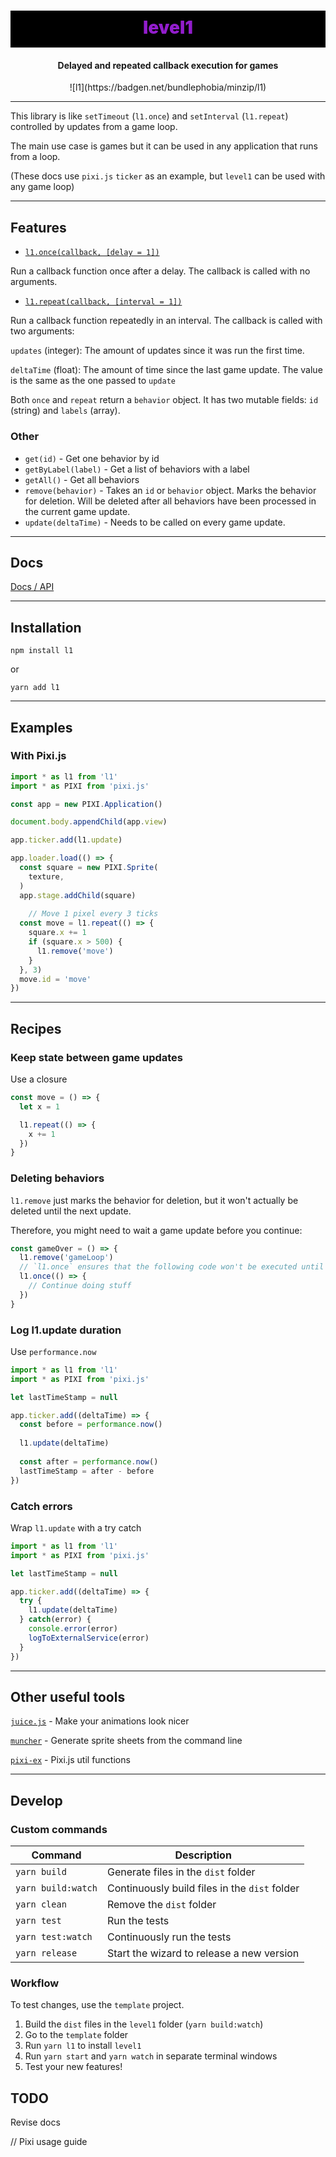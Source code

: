 <h1 align="center" style="font-weight: 900; background-color: black; color:#921dcc; padding: 10px 0 15px 0">
  level1
</h1>
<h4 align="center">
  Delayed and repeated callback execution for games
</h4>
<div align="center">
  ![l1](https://badgen.net/bundlephobia/minzip/l1)
</div>

---

This library is like `setTimeout` (`l1.once`) and `setInterval` (`l1.repeat`) controlled by updates from a game loop.

The main use case is games but it can be used in any application that runs from a loop.

(These docs use `pixi.js` `ticker` as an example, but `level1` can be used with any game loop)

---

## Features

 - [`l1.once(callback, [delay = 1])`](docs/api/once.md) 

 Run a callback function once after a delay. The callback is called with no arguments.

 - [`l1.repeat(callback, [interval = 1])` ](docs/api/repeat.md)

 Run a callback function repeatedly in an interval. The callback is called with two arguments:
 
 `updates` (integer): The amount of updates since it was run the first time.
 
 `deltaTime` (float): The amount of time since the last game update. The value is the same as the one passed to `update`

Both `once` and `repeat` return a `behavior` object. It has two mutable fields: `id` (string) and `labels` (array).

### Other

- `get(id)` - Get one behavior by id
- `getByLabel(label)` - Get a list of behaviors with a label
- `getAll()` - Get all behaviors
- `remove(behavior)` - Takes an `id` or `behavior` object. Marks the behavior for deletion. Will be deleted after all behaviors have been processed in the current game update.
- `update(deltaTime)` - Needs to be called on every game update.

---

## Docs

[Docs / API](https://rymdkraftverk.github.io/level1/)

---

## Installation

`npm install l1`

or

`yarn add l1`

---

## Examples

### With Pixi.js

```js
import * as l1 from 'l1'
import * as PIXI from 'pixi.js'

const app = new PIXI.Application()

document.body.appendChild(app.view)

app.ticker.add(l1.update)

app.loader.load(() => {
  const square = new PIXI.Sprite(
    texture, 
  )
  app.stage.addChild(square)
  
    // Move 1 pixel every 3 ticks
  const move = l1.repeat(() => {
    square.x += 1
    if (square.x > 500) {
      l1.remove('move')
    }
  }, 3)
  move.id = 'move'
})
```

---

## Recipes

### Keep state between game updates

Use a closure

```js
const move = () => {
  let x = 1

  l1.repeat(() => {
    x += 1
  })
}
```

### Deleting behaviors

`l1.remove` just marks the behavior for deletion, but it won't actually be deleted until the next update.

Therefore, you might need to wait a game update before you continue:

```js
const gameOver = () => {
  l1.remove('gameLoop')
  // `l1.once` ensures that the following code won't be executed until the `gameLoop` behavior has been deleted.
  l1.once(() => {
    // Continue doing stuff
  })
}
```

### Log l1.update duration

Use `performance.now`

```js
import * as l1 from 'l1'
import * as PIXI from 'pixi.js'

let lastTimeStamp = null

app.ticker.add((deltaTime) => {
  const before = performance.now()
  
  l1.update(deltaTime)
  
  const after = performance.now()
  lastTimeStamp = after - before
})
```

### Catch errors

Wrap `l1.update` with a try catch

```js
import * as l1 from 'l1'
import * as PIXI from 'pixi.js'

let lastTimeStamp = null

app.ticker.add((deltaTime) => {
  try {
    l1.update(deltaTime)
  } catch(error) {
    console.error(error)
    logToExternalService(error)
  }
})
```

---

## Other useful tools

[`juice.js`](https://github.com/rymdkraftverk/juice.js) - Make your animations look nicer

[`muncher`](https://github.com/sajmoni/muncher) - Generate sprite sheets from the command line

[`pixi-ex`](https://github.com/sajmoni/pixi-ex) - Pixi.js util functions

---

## Develop

### Custom commands

Command | Description
------- | -----------
`yarn build` | Generate files in the `dist` folder
`yarn build:watch` | Continuously build files in the `dist` folder
`yarn clean` | Remove the `dist` folder
`yarn test` | Run the tests
`yarn test:watch` | Continuously run the tests
`yarn release` | Start the wizard to release a new version

### Workflow

To test changes, use the `template` project.

1. Build the `dist` files in the `level1` folder (`yarn build:watch`)
2. Go to the `template` folder
3. Run `yarn l1` to install `level1`
4. Run `yarn start` and `yarn watch` in separate terminal windows
5. Test your new features!

## TODO

Revise docs

// Pixi usage guide
